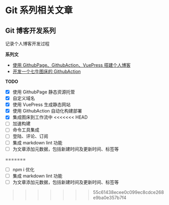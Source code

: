 # Git 系列相关文章

## Git 博客开发系列

记录个人博客开发过程

**系列文**

- [使用 GithubPage、GithubAction、VuePress 搭建个人博客](./使用%20GithubPage、GithubAction、VuePress%20搭建个人博客.md)
- [开发一个七牛图床的 GithubAction](./开发一个七牛图床的%20GithubAction.md)

**TODO**

- [X] 使用 GithubPage 静态资源托管
- [X] 自定义域名
- [X] 使用 VuePress 生成静态网站
- [X] 使用 GithubAction 自动化构建部署
- [X] 集成图床到工作流中
<<<<<<< HEAD
- [ ] 加速构建
- [ ] 命令工具集成
- [ ] 登陆、评论、订阅
- [ ] 集成 markdown lint 功能
- [ ] 为文章添加元数据，包括新建时间及更新时间、标签等

=======
- [ ] npm i 优化
- [ ] 集成 markdown lint 功能
- [ ] 为文章添加元数据，包括新建时间及更新时间、标签等
>>>>>>> 55c61438ecee0c099ec8cdce268e9ba0e357b7f4
